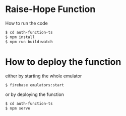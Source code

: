 # Raise-Hope Function

How to run the code
```bash
$ cd auth-function-ts
$ npm install
$ npm run build:watch
```

# How to deploy the function

either by starting the whole emulator
```bash
$ firebase emulators:start
```

or by deploying the function
```bash
$ cd auth-function-ts
$ npm serve
```